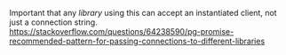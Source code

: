 Important that any *library* using this can accept an instantiated client, not just a connection string. https://stackoverflow.com/questions/64238590/pg-promise-recommended-pattern-for-passing-connections-to-different-libraries
